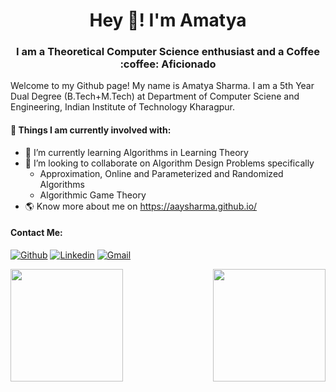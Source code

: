 <h1 align="center">Hey 👋! I'm Amatya</h1>
<h3 align="center">I am a Theoretical Computer Science enthusiast and a Coffee :coffee: Aficionado</h3>

Welcome to my Github page! My name is Amatya Sharma. I am a 5th Year Dual Degree (B.Tech+M.Tech) at Department of Computer Sciene and Engineering, Indian Institute of Technology Kharagpur.

<!-- <img align="right" alt="img" src="https://github.com/FernandoRoldan93/FernandoRoldan93/blob/master/cover_image.jpg" width="50%" height="auto" /> -->


#### 🌱 Things I am currently involved with: 
- 🌱 I’m currently learning Algorithms in Learning Theory
- 💞️ I’m looking to collaborate on Algorithm Design Problems specifically
  - Approximation, Online and Parameterized and Randomized Algorithms
  - Algorithmic Game Theory
- 🌎 Know more about me on https://aaysharma.github.io/



#### Contact Me:

[![Github](https://img.shields.io/badge/-Github-000?style=flat&logo=Github&logoColor=white)](https://github.com/aaysharma)
[![Linkedin](https://img.shields.io/badge/-LinkedIn-blue?style=flat&logo=Linkedin&logoColor=white)](https://www.linkedin.com/in/amatya-sharma/)
[![Gmail](https://img.shields.io/badge/-Gmail-c14438?style=flat&logo=Gmail&logoColor=white)](mailto:amatyantse@gmail.com)

<p>
	
<img align="left" height=180em src="https://github-readme-stats.vercel.app/api/top-langs/?username=aaysharma&theme=vue&hide=css,tcl,html"></img>
<img align="right" height=180em src="https://github-readme-stats.vercel.app/api?username=aaysharma&count_private=true&show_icons=true&theme=vue&include_all_commits=true"></img>

</p>
